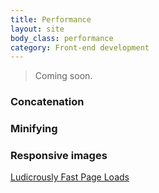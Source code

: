 ```yaml
---
title: Performance
layout: site
body_class: performance
category: Front-end development
---
```


> Coming soon.

### Concatenation

### Minifying

### Responsive images

[Ludicrously Fast Page Loads](http://www.nateberkopec.com/2015/10/07/frontend-performance-chrome-timeline.html)
